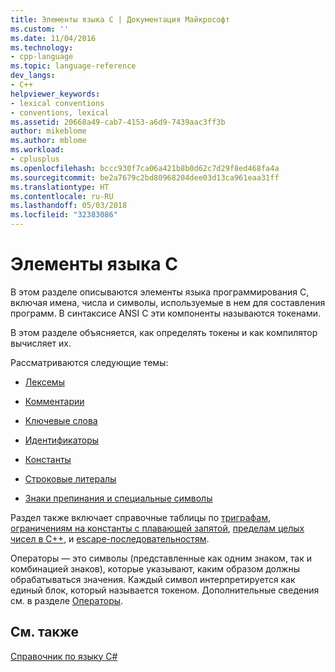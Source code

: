 ```yaml
---
title: Элементы языка C | Документация Майкрософт
ms.custom: ''
ms.date: 11/04/2016
ms.technology:
- cpp-language
ms.topic: language-reference
dev_langs:
- C++
helpviewer_keywords:
- lexical conventions
- conventions, lexical
ms.assetid: 20668a49-cab7-4153-a6d9-7439aac3ff3b
author: mikeblome
ms.author: mblome
ms.workload:
- cplusplus
ms.openlocfilehash: bccc930f7ca06a421b8b0d62c7d29f8ed468fa4a
ms.sourcegitcommit: be2a7679c2bd80968204dee03d13ca961eaa31ff
ms.translationtype: HT
ms.contentlocale: ru-RU
ms.lasthandoff: 05/03/2018
ms.locfileid: "32383086"
---
```

# <a name="elements-of-c"></a>Элементы языка C
В этом разделе описываются элементы языка программирования C, включая имена, числа и символы, используемые в нем для составления программ. В синтаксисе ANSI C эти компоненты называются токенами.  
  
 В этом разделе объясняется, как определять токены и как компилятор вычисляет их.  
  
 Рассматриваются следующие темы:  
  
-   [Лексемы](../c-language/c-tokens.md)  
  
-   [Комментарии](../c-language/c-comments.md)  
  
-   [Ключевые слова](../c-language/c-keywords.md)  
  
-   [Идентификаторы](../c-language/c-identifiers.md)  
  
-   [Константы](../c-language/c-constants.md)  
  
-   [Строковые литералы](../c-language/c-string-literals.md)  
  
-   [Знаки препинания и специальные символы](../c-language/punctuation-and-special-characters.md)  
  
 Раздел также включает справочные таблицы по [триграфам](../c-language/trigraphs.md), [ограничениям на константы с плавающей запятой](../c-language/limits-on-floating-point-constants.md), [пределам целых чисел в C++](../c-language/cpp-integer-limits.md), и [escape-последовательностям](../c-language/escape-sequences.md).  
  
 Операторы — это символы (представленные как одним знаком, так и комбинацией знаков), которые указывают, каким образом должны обрабатываться значения. Каждый символ интерпретируется как единый блок, который называется токеном. Дополнительные сведения см. в разделе [Операторы](../c-language/c-operators.md).  
  
## <a name="see-also"></a>См. также  
 [Справочник по языку C#](../c-language/c-language-reference.md)
